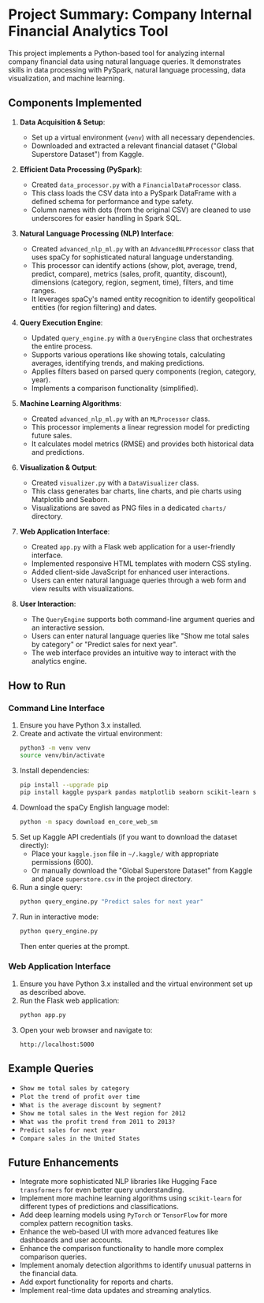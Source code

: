 # Project Summary: Company Internal Financial Analytics Tool

This project implements a Python-based tool for analyzing internal company financial data using natural language queries. It demonstrates skills in data processing with PySpark, natural language processing, data visualization, and machine learning.

## Components Implemented

1.  **Data Acquisition & Setup**:
    *   Set up a virtual environment (`venv`) with all necessary dependencies.
    *   Downloaded and extracted a relevant financial dataset ("Global Superstore Dataset") from Kaggle.

2.  **Efficient Data Processing (PySpark)**:
    *   Created `data_processor.py` with a `FinancialDataProcessor` class.
    *   This class loads the CSV data into a PySpark DataFrame with a defined schema for performance and type safety.
    *   Column names with dots (from the original CSV) are cleaned to use underscores for easier handling in Spark SQL.

3.  **Natural Language Processing (NLP) Interface**:
    *   Created `advanced_nlp_ml.py` with an `AdvancedNLPProcessor` class that uses spaCy for sophisticated natural language understanding.
    *   This processor can identify actions (show, plot, average, trend, predict, compare), metrics (sales, profit, quantity, discount), dimensions (category, region, segment, time), filters, and time ranges.
    *   It leverages spaCy's named entity recognition to identify geopolitical entities (for region filtering) and dates.

4.  **Query Execution Engine**:
    *   Updated `query_engine.py` with a `QueryEngine` class that orchestrates the entire process.
    *   Supports various operations like showing totals, calculating averages, identifying trends, and making predictions.
    *   Applies filters based on parsed query components (region, category, year).
    *   Implements a comparison functionality (simplified).

5.  **Machine Learning Algorithms**:
    *   Created `advanced_nlp_ml.py` with an `MLProcessor` class.
    *   This processor implements a linear regression model for predicting future sales.
    *   It calculates model metrics (RMSE) and provides both historical data and predictions.

6.  **Visualization & Output**:
    *   Created `visualizer.py` with a `DataVisualizer` class.
    *   This class generates bar charts, line charts, and pie charts using Matplotlib and Seaborn.
    *   Visualizations are saved as PNG files in a dedicated `charts/` directory.

7.  **Web Application Interface**:
    *   Created `app.py` with a Flask web application for a user-friendly interface.
    *   Implemented responsive HTML templates with modern CSS styling.
    *   Added client-side JavaScript for enhanced user interactions.
    *   Users can enter natural language queries through a web form and view results with visualizations.

8.  **User Interaction**:
    *   The `QueryEngine` supports both command-line argument queries and an interactive session.
    *   Users can enter natural language queries like "Show me total sales by category" or "Predict sales for next year".
    *   The web interface provides an intuitive way to interact with the analytics engine.

## How to Run

### Command Line Interface

1.  Ensure you have Python 3.x installed.
2.  Create and activate the virtual environment:
    ```bash
    python3 -m venv venv
    source venv/bin/activate
    ```
3.  Install dependencies:
    ```bash
    pip install --upgrade pip
    pip install kaggle pyspark pandas matplotlib seaborn scikit-learn spacy flask
    ```
4.  Download the spaCy English language model:
    ```bash
    python -m spacy download en_core_web_sm
    ```
5.  Set up Kaggle API credentials (if you want to download the dataset directly):
    *   Place your `kaggle.json` file in `~/.kaggle/` with appropriate permissions (600).
    *   Or manually download the "Global Superstore Dataset" from Kaggle and place `superstore.csv` in the project directory.
6.  Run a single query:
    ```bash
    python query_engine.py "Predict sales for next year"
    ```
7.  Run in interactive mode:
    ```bash
    python query_engine.py
    ```
    Then enter queries at the prompt.

### Web Application Interface

1.  Ensure you have Python 3.x installed and the virtual environment set up as described above.
2.  Run the Flask web application:
    ```bash
    python app.py
    ```
3.  Open your web browser and navigate to:
    ```
    http://localhost:5000
    ```

## Example Queries

*   `Show me total sales by category`
*   `Plot the trend of profit over time`
*   `What is the average discount by segment?`
*   `Show me total sales in the West region for 2012`
*   `What was the profit trend from 2011 to 2013?`
*   `Predict sales for next year`
*   `Compare sales in the United States`

## Future Enhancements

*   Integrate more sophisticated NLP libraries like Hugging Face `transformers` for even better query understanding.
*   Implement more machine learning algorithms using `scikit-learn` for different types of predictions and classifications.
*   Add deep learning models using `PyTorch` or `TensorFlow` for more complex pattern recognition tasks.
*   Enhance the web-based UI with more advanced features like dashboards and user accounts.
*   Enhance the comparison functionality to handle more complex comparison queries.
*   Implement anomaly detection algorithms to identify unusual patterns in the financial data.
*   Add export functionality for reports and charts.
*   Implement real-time data updates and streaming analytics.